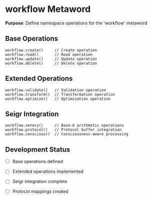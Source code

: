 # workflow Metaword

**Purpose**: Define namespace operations for the 'workflow' metaword

## Base Operations

```hyphos
workflow.create()     // Create operation
workflow.read()       // Read operation  
workflow.update()     // Update operation
workflow.delete()     // Delete operation
```

## Extended Operations

```hyphos
workflow.validate()   // Validation operation
workflow.transform()  // Transformation operation
workflow.optimize()   // Optimization operation
```

## Seigr Integration

```hyphos
workflow.senary()     // Base-6 arithmetic operations
workflow.protocol()   // Protocol buffer integration
workflow.conscious()  // Consciousness-aware processing
```

## Development Status

- [ ] Base operations defined
- [ ] Extended operations implemented  
- [ ] Seigr integration complete
- [ ] Protocol mappings created

